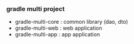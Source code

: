 ### gradle multi project

- gradle-multi-core : common library (dao, dto)
- gradle-multi-web : web application
- gradle-multi-app : app application